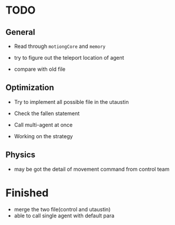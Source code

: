 # TODO

## General

 - Read through `motiongCore` and `memory`

 - try to figure out the teleport location of agent

 - compare with old file

## Optimization
 - Try to implement all possible file in the utaustin

 - Check the fallen statement

 - Call multi-agent at once

 - Working on the strategy

## Physics
 - may be got the detail of movement command from control team


# Finished

 - merge the two file(control and utaustin)
 - able to call single agent with default para
